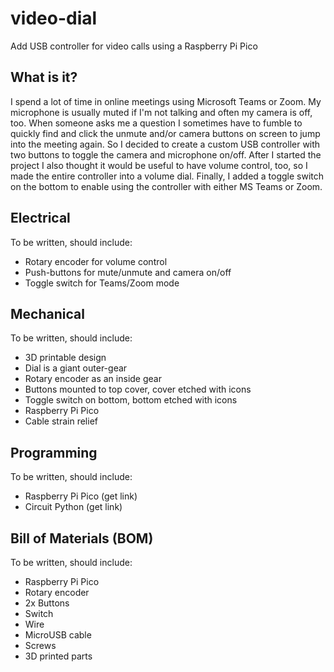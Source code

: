 # video-dial
Add USB controller for video calls using a Raspberry Pi Pico 

## What is it?
I spend a lot of time in online meetings using Microsoft Teams or Zoom. My microphone is usually muted if I'm not talking and often my camera is off, too. When someone asks me a question I sometimes have to fumble to quickly find and click the unmute and/or camera buttons on screen to jump into the meeting again. So I decided to create a custom USB controller with two buttons to toggle the camera and microphone on/off. After I started the project I also thought it would be useful to have volume control, too, so I made the entire controller into a volume dial. Finally, I added a toggle switch on the bottom to enable using the controller with either MS Teams or Zoom.

## Electrical
To be written, should include:
- Rotary encoder for volume control
- Push-buttons for mute/unmute and camera on/off
- Toggle switch for Teams/Zoom mode

## Mechanical
To be written, should include:
- 3D printable design
- Dial is a giant outer-gear
- Rotary encoder as an inside gear
- Buttons mounted to top cover, cover etched with icons
- Toggle switch on bottom, bottom etched with icons
- Raspberry Pi Pico
- Cable strain relief

## Programming
To be written, should include:
- Raspberry Pi Pico (get link)
- Circuit Python (get link)

## Bill of Materials (BOM)
To be written, should include:
- Raspberry Pi Pico
- Rotary encoder
- 2x Buttons
- Switch
- Wire
- MicroUSB cable
- Screws
- 3D printed parts
